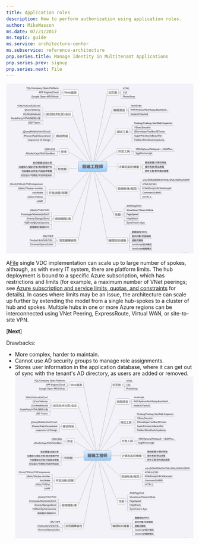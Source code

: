 ```yaml
---
title: Application roles
description: How to perform authorization using application roles.
author: MikeWasson
ms.date: 07/21/2017
ms.topic: guide
ms.service: architecture-center
ms.subservice: reference-architecture
pnp.series.title: Manage Identity in Multitenant Applications
pnp.series.prev: signup
pnp.series.next: File
---
```


![1][1]

A[File] single VDC implementation can scale up to large number of spokes, although, as with every IT system, there are platform limits. The hub deployment is bound to a specific Azure subscription, which has restrictions and limits (for example, a maximum number of VNet peerings; see [Azure subscription and service limits, quotas, and constraints][limits] for details). In cases where limits may be an issue, the architecture can scale up further by extending the model from a single hub-spokes to a cluster of hub and spokes. Multiple hubs in one or more Azure regions can be interconnected using VNet Peering, ExpressRoute, Virtual WAN, or site-to-site VPN.

[**Next**][](./File.md)

Drawbacks:

* More complex, harder to maintain.
* Cannot use AD security groups to manage role assignments.
* Stores user information in the application database, where it can get out of sync with the tenant's AD directory, as users are added or removed.
[![1](./image/1.jpg)](./image/1.jpg#lightbox)

[1]: ./image/1.jpg

[File]: File.md
[limits]: ./ChildFile/1.md
